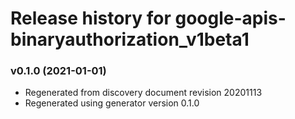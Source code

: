 # Release history for google-apis-binaryauthorization_v1beta1

### v0.1.0 (2021-01-01)

* Regenerated from discovery document revision 20201113
* Regenerated using generator version 0.1.0

